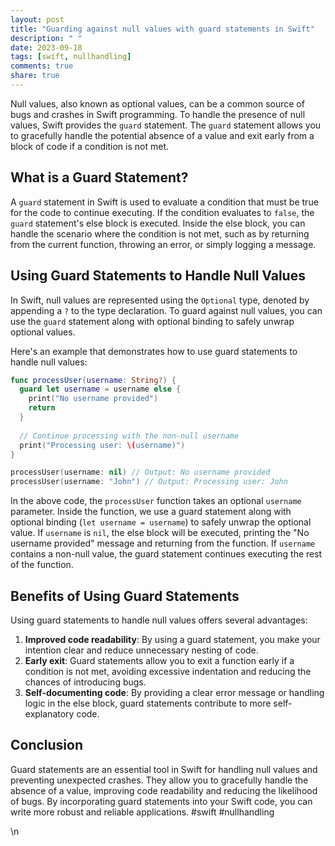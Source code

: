 ```yaml
---
layout: post
title: "Guarding against null values with guard statements in Swift"
description: " "
date: 2023-09-18
tags: [swift, nullhandling]
comments: true
share: true
---
```


Null values, also known as optional values, can be a common source of bugs and crashes in Swift programming. To handle the presence of null values, Swift provides the `guard` statement. The `guard` statement allows you to gracefully handle the potential absence of a value and exit early from a block of code if a condition is not met.

## What is a Guard Statement?

A `guard` statement in Swift is used to evaluate a condition that must be true for the code to continue executing. If the condition evaluates to `false`, the `guard` statement's else block is executed. Inside the else block, you can handle the scenario where the condition is not met, such as by returning from the current function, throwing an error, or simply logging a message.

## Using Guard Statements to Handle Null Values

In Swift, null values are represented using the `Optional` type, denoted by appending a `?` to the type declaration. To guard against null values, you can use the `guard` statement along with optional binding to safely unwrap optional values.

Here's an example that demonstrates how to use guard statements to handle null values:

```swift
func processUser(username: String?) {
  guard let username = username else {
    print("No username provided")
    return
  }
  
  // Continue processing with the non-null username
  print("Processing user: \(username)")
}

processUser(username: nil) // Output: No username provided
processUser(username: "John") // Output: Processing user: John
```

In the above code, the `processUser` function takes an optional `username` parameter. Inside the function, we use a guard statement along with optional binding (`let username = username`) to safely unwrap the optional value. If `username` is `nil`, the else block will be executed, printing the "No username provided" message and returning from the function. If `username` contains a non-null value, the guard statement continues executing the rest of the function.

## Benefits of Using Guard Statements

Using guard statements to handle null values offers several advantages:

1. **Improved code readability**: By using a guard statement, you make your intention clear and reduce unnecessary nesting of code.
2. **Early exit**: Guard statements allow you to exit a function early if a condition is not met, avoiding excessive indentation and reducing the chances of introducing bugs.
3. **Self-documenting code**: By providing a clear error message or handling logic in the else block, guard statements contribute to more self-explanatory code.

## Conclusion

Guard statements are an essential tool in Swift for handling null values and preventing unexpected crashes. They allow you to gracefully handle the absence of a value, improving code readability and reducing the likelihood of bugs. By incorporating guard statements into your Swift code, you can write more robust and reliable applications. #swift #nullhandling

\n